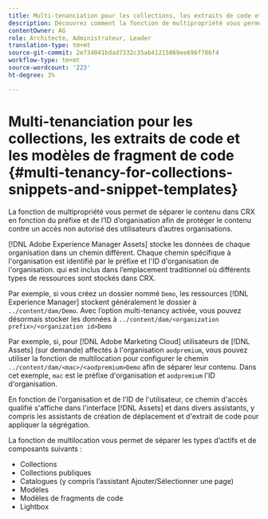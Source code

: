 ```yaml
---
title: Multi-tenanciation pour les collections, les extraits de code et les modèles de fragments de code
description: Découvrez comment la fonction de multipropriété vous permet de séparer le contenu dans le référentiel CRX en fonction de l’entreprise cliente afin d’empêcher tout accès non autorisé.
contentOwner: AG
role: Architecte, Administrateur, Leader
translation-type: tm+mt
source-git-commit: 2e734041bdad7332c35ab41215069ee696f786f4
workflow-type: tm+mt
source-wordcount: '223'
ht-degree: 3%

---
```



# Multi-tenanciation pour les collections, les extraits de code et les modèles de fragment de code {#multi-tenancy-for-collections-snippets-and-snippet-templates}

La fonction de multipropriété vous permet de séparer le contenu dans CRX en fonction du préfixe et de l’ID d’organisation afin de protéger le contenu contre un accès non autorisé des utilisateurs d’autres organisations.

[!DNL Adobe Experience Manager Assets] stocke les données de chaque organisation dans un chemin différent. Chaque chemin spécifique à l&#39;organisation est identifié par le préfixe et l&#39;ID d&#39;organisation de l&#39;organisation.
qui est inclus dans l’emplacement traditionnel où différents types de ressources sont stockés dans CRX.

Par exemple, si vous créez un dossier nommé `Demo`, les ressources [!DNL Experience Manager] stockent généralement le dossier à `../content/dam/Demo`. Avec l’option multi-tenancy activée, vous pouvez désormais stocker les données à `../content/dam/<organization prefix>/<organization id>Demo`

Par exemple, si, pour [!DNL Adobe Marketing Cloud] utilisateurs de [!DNL Assets] (sur demande) affectés à l&#39;organisation `aodpremium`, vous pouvez utiliser la fonction de multilocation pour configurer le chemin `../content/dam/<mac>/<aodpremium>Demo` afin de séparer leur contenu. Dans cet exemple, `mac` est le préfixe d&#39;organisation et `aodpremium` l&#39;ID d&#39;organisation.

En fonction de l&#39;organisation et de l&#39;ID de l&#39;utilisateur, ce chemin d&#39;accès qualifié s&#39;affiche dans l&#39;interface [!DNL Assets] et dans divers assistants, y compris les assistants de création de déplacement et d&#39;extrait de code pour appliquer la ségrégation.

La fonction de multilocation vous permet de séparer les types d’actifs et de composants suivants :

* Collections
* Collections publiques
* Catalogues (y compris l’assistant Ajouter/Sélectionner une page)
* Modèles
* Modèles de fragments de code
* Lightbox
